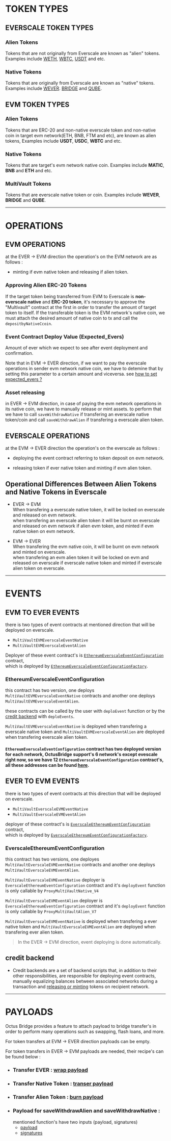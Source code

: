 # TOKEN TYPES

## EVERSCALE TOKEN TYPES

### Alien Tokens

Tokens that are not originally from Everscale are known as "alien" tokens. Examples include [WETH](./addresses.md#weth), [WBTC](./addresses.md#wbtc), [USDT](./addresses.md#usdt) and etc.

### Native Tokens

Tokens that are originally from Everscale are known as "native" tokens. Examples include [WEVER](./addresses.md#wever). [BRIDGE](./addresses.md#bridge) and [QUBE](./addresses.md#qube).

## EVM TOKEN TYPES

### Alien Tokens

Tokens that are ERC-20 and non-native everscale token and non-native coin in target evm network(ETH, BNB, FTM and etc), are known as alien tokens, Examples include **USDT**, **USDC**, **WBTC** and etc.

### Native Tokens

Tokens that are target's evm network native coin. Examples include **MATIC**, **BNB** and **ETH** and etc.

### MultiVault Tokens

Tokens that are everscale native token or coin. Examples include **WEVER**, **BRIDGE** and **QUBE**.

---

# OPERATIONS

## EVM OPERATIONS

at the EVER -> EVM direction the operation's on the EVM network are as follows :

- minting if evm native token and releasing if alien token.

### Approving Alien ERC-20 Tokens

If the target token being transferred from EVM to Everscale is **non-everscale native** and **ERC-20 token**, it's necessary to approve the "Multivault" contract at the first in order to transfer the amount of target token to itself. If the transferable token is the EVM network's native coin, we must attach the desired amount of native coin to tx and call the `depositbyNativeCcoin`.

### Event Contract Deploy Value (Expected_Evers)

Amount of ever which we expect to see after event deployment and confirmation.

Note that in EVM -> EVER direction, if we want to pay the everscale operations in sender evm network native coin, we have to detemine that by setting this parameter to a certain amount and viceversa. see [how to set expected_evers ?](./FAQ.md##how-to-set-expected_evers)

### Asset releasing

in EVER -> EVM direction, in case of paying the evm network operations in its native coin, we have to manually release or mint assets. to perform that we have to call `saveWithdrawNative` if transfering an everscale native token/coin and call `saveWithdrawAlien` if transfering a everscale alien token.

## EVERSCALE OPERATIONS

at the EVM -> EVER direction the operation's on the everscale as follows :

- deploying the event contract referring to token deposit on evm network.

- releasing token if ever native token and minting if evm alien token.

## Operational Differences Between Alien Tokens and Native Tokens in Everscale

- EVER -> EVM \
  When transfering a everscale native token, it will be locked on everscale and released on evm network.\
  when transfering an everscale alien token it will be burnt on everscale and released on evm network if alien evm token, and minted if evm native token on evm network.

- EVM -> EVER \
  When transfering the evm native coin, it will be burnt on evm network and minted on everscale.\
  when transfering an evm alien token it will be locked on evm and released on everscale if everscale native token and minted if everscale alien token on everscale.

---

# EVENTS

## EVM TO EVER EVENTS

there is two types of event contracts at mentioned direction that will be deployed on everscale.

- `MultiVaultEVMEverscaleEventNative`
- `MultiVaultEVMEverscaleEventAlien`

Deployer of these event contract's is [`EthereumEverscaleEventConfiguration`](#ethereumeverscaleeventconfiguration) contract,\
which is deployed by [`EthereumEverscaleEventConfigurationFactory`](./addresses.md#contractaddresses).

### EthereumEverscaleEventConfiguration

this contract has two version, one deploys `MultiVaultEVMEverscaleEventNative` contracts and another one deploys `MultiVaultEVMEverscaleEventAlien`.

these contracts can be called by the user with `deploEvent` function or by the [credit backend](#credit-backend) with `deploEvents`.

`MultiVaultEVMEverscaleEventNative` is deployed when transfering a everscale native token and `MultiVaultEVMEverscaleEventAlien` are deployed when transfering everscale alien token.

#### `EthereumEverscaleEventConfiguration` contract has two deployed version for each network, OctusBridge support's 6 network's except evescale right now, so we have 12 `EthereumEverscaleEventConfiguration` contract's, all these addresses can be found [here](./addresses.md).

## EVER TO EVM EVENTS

there is two types of event contracts at this direction that will be deployed on everscale.

- `MultiVaultEverscaleEVMEventNative`
- `MultiVaultEverscaleEVMEventAlien`

deployer of these contract's is [`EverscaleEthereumEventConfiguration`](#everscaleethereumeventconfiguration) contract, \
 which is deployed by [`EverscaleEthereumEventConfigurationFactory`](./addresses.md#contractaddresses).

### EverscaleEthereumEventConfiguration

this contract has two versions, one deployes `MultiVaultEverscaleEVMEventNative` contracts and another one deploys `MultiVaultEverscaleEVMEventAlien`.

`MultiVaultEverscaleEVMEventNative` deployer is `EverscaleEthereumEventConfiguration` contract and it's `deployEvent` function is only callable by `ProxyMultiVaultNative_V4`

`MultiVaultEverscaleEVMEventAlien` deployer is `EverscaleEthereumEventConfiguration` contract and it's `deployEvent` function is only callable by `ProxyMultiVaultAlien_V7`

`MultiVaultEverscaleEVMEventNative` is deployed when transfering a ever native token and `MultiVaultEverscaleEVMEventAlien` are deployed when transfering ever alien token.

> In the EVER -> EVM direction, event deploying is done automatically.

## credit backend

- Credit backends are a set of backend scripts that, in addition to their other responsibilities, are responsible for deploying event contracts, manually equalizing balances between associated networks during a transaction and [releasing or minting](#operational-differences-between-alien-tokens-and-native-tokens-in-everscale) tokens on recipient network.

---

# PAYLOADS

Octus Bridge provides a feature to attach payload to bridge transfer's in order to perform many operations such as swapping, flash loans, and more.

For token transfers at EVM -> EVER direction payloads can be empty.

For token transfers in EVER -> EVM payloads are needed, their recipe's can be found below :

- ### Transfer EVER : [wrap payload](../EVER-TO-EVM/scripts/helpers/buildWrapPayload.ts)
- ### Transfer Native Token : [transer payload](../EVER-TO-EVM/scripts/helpers/buildTransferPayload.ts)
- ### Transfer Alien Token : [burn payload](../EVER-TO-EVM/scripts/helpers/buildBurnPayload.ts)
- ### Payload for saveWithdrawAlien and saveWithdrawNative :
  mentioned function's have two inputs (payload, signatures)
  - [payload](../EVER-TO-EVM/scripts/helpers/buildSaveWithdrawPayload.ts)
  - [signatures](../EVER-TO-EVM/scripts/helpers/getSignatures.ts)
